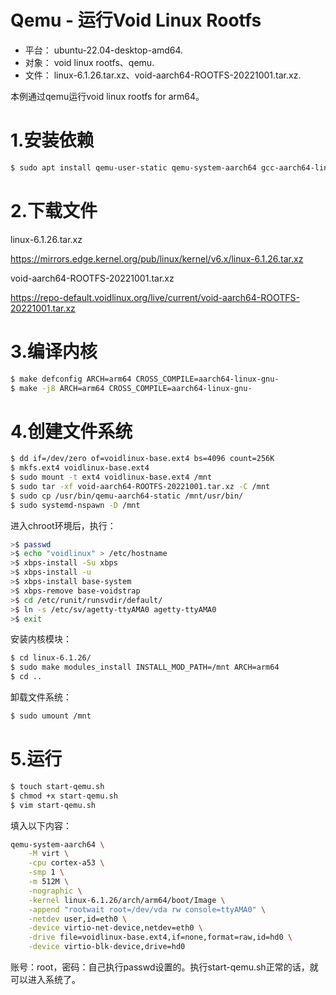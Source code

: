 
# Qemu - 运行Void Linux Rootfs

- 平台： ubuntu-22.04-desktop-amd64.  
- 对象： void linux rootfs、qemu.  
- 文件： linux-6.1.26.tar.xz、void-aarch64-ROOTFS-20221001.tar.xz.

本例通过qemu运行void linux rootfs for arm64。


# 1.安装依赖

```bash
$ sudo apt install qemu-user-static qemu-system-aarch64 gcc-aarch64-linux-gnu systemd-container
```


# 2.下载文件

linux-6.1.26.tar.xz

<https://mirrors.edge.kernel.org/pub/linux/kernel/v6.x/linux-6.1.26.tar.xz>

void-aarch64-ROOTFS-20221001.tar.xz

<https://repo-default.voidlinux.org/live/current/void-aarch64-ROOTFS-20221001.tar.xz>


# 3.编译内核

```bash
$ make defconfig ARCH=arm64 CROSS_COMPILE=aarch64-linux-gnu-
$ make -j8 ARCH=arm64 CROSS_COMPILE=aarch64-linux-gnu-
```


# 4.创建文件系统

```bash
$ dd if=/dev/zero of=voidlinux-base.ext4 bs=4096 count=256K
$ mkfs.ext4 voidlinux-base.ext4
$ sudo mount -t ext4 voidlinux-base.ext4 /mnt
$ sudo tar -xf void-aarch64-ROOTFS-20221001.tar.xz -C /mnt
$ sudo cp /usr/bin/qemu-aarch64-static /mnt/usr/bin/
$ sudo systemd-nspawn -D /mnt
```

进入chroot环境后，执行：

```bash
>$ passwd
>$ echo "voidlinux" > /etc/hostname
>$ xbps-install -Su xbps
>$ xbps-install -u
>$ xbps-install base-system
>$ xbps-remove base-voidstrap
>$ cd /etc/runit/runsvdir/default/
>$ ln -s /etc/sv/agetty-ttyAMA0 agetty-ttyAMA0
>$ exit
```

安装内核模块：

```bash
$ cd linux-6.1.26/
$ sudo make modules_install INSTALL_MOD_PATH=/mnt ARCH=arm64
$ cd ..
```

卸载文件系统：

```bash
$ sudo umount /mnt
```


# 5.运行

```bash
$ touch start-qemu.sh
$ chmod +x start-qemu.sh
$ vim start-qemu.sh
```

填入以下内容：

```bash
qemu-system-aarch64 \
    -M virt \
    -cpu cortex-a53 \
    -smp 1 \
    -m 512M \
    -nographic \
    -kernel linux-6.1.26/arch/arm64/boot/Image \
    -append "rootwait root=/dev/vda rw console=ttyAMA0" \
    -netdev user,id=eth0 \
    -device virtio-net-device,netdev=eth0 \
    -drive file=voidlinux-base.ext4,if=none,format=raw,id=hd0 \
    -device virtio-blk-device,drive=hd0
```

账号：root，密码：自己执行passwd设置的。执行start-qemu.sh正常的话，就可以进入系统了。
